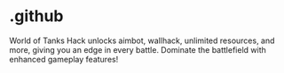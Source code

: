# .github
World of Tanks Hack unlocks aimbot, wallhack, unlimited resources, and more, giving you an edge in every battle. Dominate the battlefield with enhanced gameplay features!
